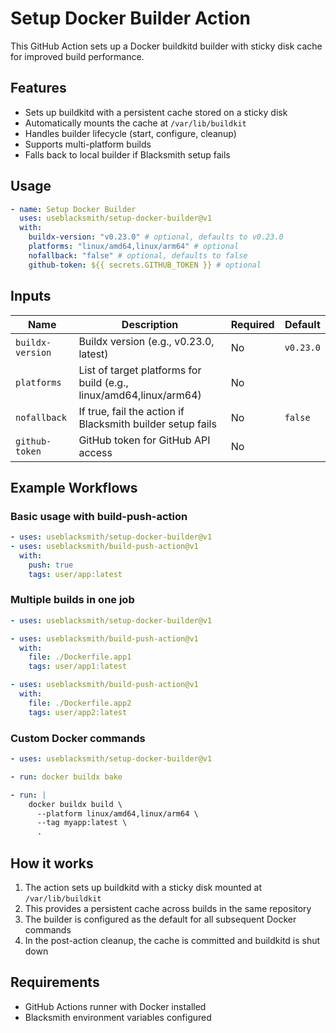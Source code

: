 # Setup Docker Builder Action

This GitHub Action sets up a Docker buildkitd builder with sticky disk cache for improved build performance.

## Features

- Sets up buildkitd with a persistent cache stored on a sticky disk
- Automatically mounts the cache at `/var/lib/buildkit`
- Handles builder lifecycle (start, configure, cleanup)
- Supports multi-platform builds
- Falls back to local builder if Blacksmith setup fails

## Usage

```yaml
- name: Setup Docker Builder
  uses: useblacksmith/setup-docker-builder@v1
  with:
    buildx-version: "v0.23.0" # optional, defaults to v0.23.0
    platforms: "linux/amd64,linux/arm64" # optional
    nofallback: "false" # optional, defaults to false
    github-token: ${{ secrets.GITHUB_TOKEN }} # optional
```

## Inputs

| Name             | Description                                                        | Required | Default   |
| ---------------- | ------------------------------------------------------------------ | -------- | --------- |
| `buildx-version` | Buildx version (e.g., v0.23.0, latest)                             | No       | `v0.23.0` |
| `platforms`      | List of target platforms for build (e.g., linux/amd64,linux/arm64) | No       |           |
| `nofallback`     | If true, fail the action if Blacksmith builder setup fails         | No       | `false`   |
| `github-token`   | GitHub token for GitHub API access                                 | No       |           |

## Example Workflows

### Basic usage with build-push-action

```yaml
- uses: useblacksmith/setup-docker-builder@v1
- uses: useblacksmith/build-push-action@v1
  with:
    push: true
    tags: user/app:latest
```

### Multiple builds in one job

```yaml
- uses: useblacksmith/setup-docker-builder@v1

- uses: useblacksmith/build-push-action@v1
  with:
    file: ./Dockerfile.app1
    tags: user/app1:latest

- uses: useblacksmith/build-push-action@v1
  with:
    file: ./Dockerfile.app2
    tags: user/app2:latest
```

### Custom Docker commands

```yaml
- uses: useblacksmith/setup-docker-builder@v1

- run: docker buildx bake

- run: |
    docker buildx build \
      --platform linux/amd64,linux/arm64 \
      --tag myapp:latest \
      .
```

## How it works

1. The action sets up buildkitd with a sticky disk mounted at `/var/lib/buildkit`
2. This provides a persistent cache across builds in the same repository
3. The builder is configured as the default for all subsequent Docker commands
4. In the post-action cleanup, the cache is committed and buildkitd is shut down

## Requirements

- GitHub Actions runner with Docker installed
- Blacksmith environment variables configured
